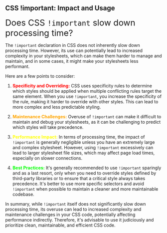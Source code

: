 ## CSS !important: Impact and Usage

<span style="font-size:27px;">Does CSS `!important` slow down processing time?</span>

The `!important` declaration in CSS does not inherently slow down processing time. However, its use can potentially lead to increased complexity in your stylesheets, which can make them harder to manage and maintain, and in some cases, it might make your stylesheets less performant.

Here are a few points to consider:

1. <span style="color:red;">**Specificity and Overriding:**</span> CSS uses specificity rules to determine which styles should be applied when multiple conflicting rules target the same element. When you use `!important`, you increase the specificity of the rule, making it harder to override with other styles. This can lead to more complex and less predictable styling.

2. <span style="color:orange;">**Maintenance Challenges:**</span> Overuse of `!important` can make it difficult to maintain and debug your stylesheets, as it can be challenging to predict which styles will take precedence.

3. <span style="color:yellow;">**Performance Impact:**</span> In terms of processing time, the impact of `!important` is generally negligible unless you have an extremely large and complex stylesheet. However, using `!important` excessively can lead to larger stylesheet file sizes, which may affect page load times, especially on slower connections.

4. <span style="color:lime;">**Best Practices:**</span> It's generally recommended to use `!important` sparingly and as a last resort, only when you need to override styles defined by third-party libraries or to ensure that a critical style always takes precedence. It's better to use more specific selectors and avoid `!important` when possible to maintain a cleaner and more maintainable codebase.

In summary, while `!important` itself does not significantly slow down processing time, its overuse can lead to increased complexity and maintenance challenges in your CSS code, potentially affecting performance indirectly. Therefore, it's advisable to use it judiciously and prioritize clean, maintainable, and efficient CSS code.

<br>
